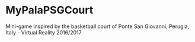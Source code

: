# MyPalaPSGCourt
Mini-game inspired by the basketball court of Ponte San Giovanni, Perugia, Italy - Virtual Reality 2016/2017
